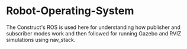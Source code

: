 # Robot-Operating-System

The Construct's ROS is used here for understanding how publisher and subscriber modes work and then followed for running Gazebo and RVIZ simulations using nav_stack.
